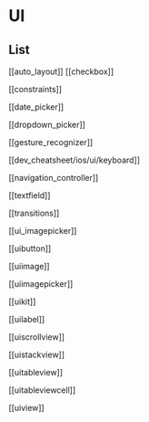 # UI

## List



[[auto_layout]]
[[checkbox]]

[[constraints]]

[[date_picker]]

[[dropdown_picker]]

[[gesture_recognizer]]

[[dev_cheatsheet/ios/ui/keyboard]]

[[navigation_controller]]

[[textfield]]

[[transitions]]

[[ui_imagepicker]]

[[uibutton]]

[[uiimage]]

[[uiimagepicker]]

[[uikit]]

[[uilabel]]

[[uiscrollview]]

[[uistackview]]

[[uitableview]]

[[uitableviewcell]]

[[uiview]]